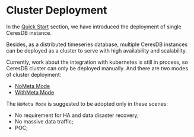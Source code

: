 # Cluster Deployment

In the [Quick Start](../quick_start.md) section, we have introduced the deployment of single CeresDB instance.

Besides, as a distributed timeseries database, multiple CeresDB instances can be deployed as a cluster to serve with high availability and scalability.

Currently, work about the integration with kubernetes is still in process, so CeresDB cluster can only be deployed manually. And there are two modes of cluster deployment:

- [NoMeta Mode](no_meta.md)
- [WithMeta Mode](with_meta.md)

The `NoMeta Mode` is suggested to be adopted only in these scenes:

- No requirement for HA and data disaster recovery;
- No massive data traffic;
- POC;

